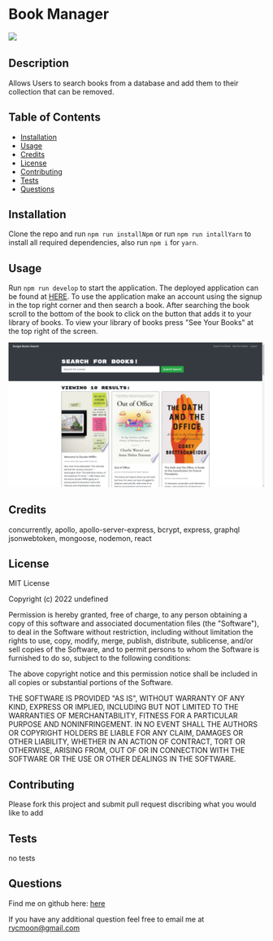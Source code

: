 # Book Manager

 <img src="https://img.shields.io/badge/License-MIT License-blue">

## Description

Allows Users to search books from a database and add them to their collection that can be removed.

## Table of Contents

* [Installation](#installation)
* [Usage](#usage)
* [Credits](#credits)
* [License](#license)
* [Contributing](#contributing)
* [Tests](#tests)
* [Questions](#questions)

## Installation

Clone the repo and run ```npm run installNpm``` or run ```npm run intallYarn``` to install all required dependencies,
also run ```npm i``` for ```yarn```.

## Usage

Run ```npm run develop``` to start the application. The deployed application can be found
at [HERE](https://book-search-engine-extreme.herokuapp.com/). To use the application make an account using the signup in
the top right corner and then search a book. After searching the book scroll to the bottom of the book to click on the
button that adds it to your library of books. To view your library of books press "See Your Books" at the top right of the screen.

<img src="./images/SearchBook.png" alt="the website">

## Credits

concurrently, apollo, apollo-server-express, bcrypt, express, graphql jsonwebtoken, mongoose, nodemon, react

## License

MIT License

Copyright (c) 2022 undefined

Permission is hereby granted, free of charge, to any person obtaining a copy of this software and associated
documentation files (the "Software"), to deal in the Software without restriction, including without limitation the
rights to use, copy, modify, merge, publish, distribute, sublicense, and/or sell copies of the Software, and to permit
persons to whom the Software is furnished to do so, subject to the following conditions:

The above copyright notice and this permission notice shall be included in all copies or substantial portions of the
Software.

THE SOFTWARE IS PROVIDED "AS IS", WITHOUT WARRANTY OF ANY KIND, EXPRESS OR IMPLIED, INCLUDING BUT NOT LIMITED TO THE
WARRANTIES OF MERCHANTABILITY, FITNESS FOR A PARTICULAR PURPOSE AND NONINFRINGEMENT. IN NO EVENT SHALL THE AUTHORS OR
COPYRIGHT HOLDERS BE LIABLE FOR ANY CLAIM, DAMAGES OR OTHER LIABILITY, WHETHER IN AN ACTION OF CONTRACT, TORT OR
OTHERWISE, ARISING FROM, OUT OF OR IN CONNECTION WITH THE SOFTWARE OR THE USE OR OTHER DEALINGS IN THE SOFTWARE.

## Contributing

Please fork this project and submit pull request discribing what you would like to add

## Tests

no tests

## Questions

Find me on github here: [here](http://github.com/Moonryc)

If you have any additional question feel free to email me at [rycmoon@gmail.com](mailto:rycmoon@gmail.com)
